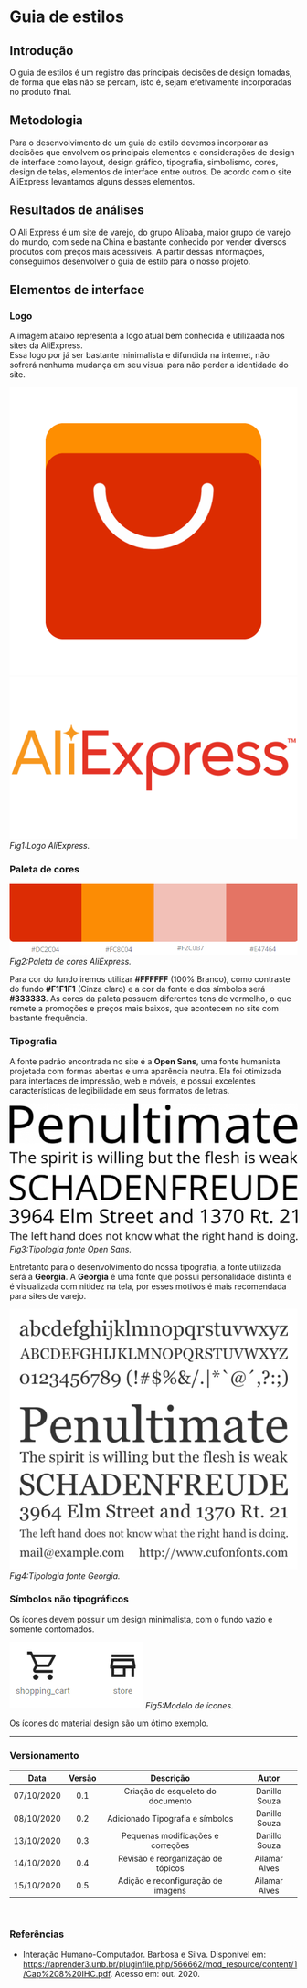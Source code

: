 # Guia de estilos

## Introdução

O guia de estilos é um registro das principais decisões de design tomadas, de forma que elas não se percam, isto é, sejam efetivamente incorporadas no produto final.

## Metodologia

Para o desenvolvimento do um guia de estilo devemos incorporar as decisões que envolvem os principais elementos e considerações de design de interface como layout, design gráfico, tipografia, simbolismo, cores, design de telas, elementos de interface entre outros. De acordo com o site AliExpress levantamos alguns desses elementos. 

## Resultados de análises

O Ali Express é um site de varejo, do grupo Alibaba, maior grupo de varejo do mundo, com sede na China e bastante conhecido por vender diversos produtos com preços mais acessíveis. A partir dessas informações, conseguimos desenvolver o guia de estilo para o nosso projeto.

## Elementos de interface

### Logo

A imagem abaixo representa a logo atual bem conhecida e utilizaada nos sites da AliExpress.  
Essa logo por já ser bastante minimalista e difundida na internet, não sofrerá nenhuma mudança em seu visual para não perder a identidade do site.

![Logo](images/aliExpressLogo.png ':size=175 Logo Principal da Eagle Tecnologia')   ![Logo](images/aliexpressName.png ':size=300') *Fig1:Logo AliExpress.*

### Paleta de cores

![Paleta de cores](images/colorPalette.png)  *Fig2:Paleta de cores AliExpress.*

Para cor do fundo iremos utilizar **#FFFFFF** (100% Branco), como contraste do fundo **#F1F1F1** (Cinza claro) e a cor da fonte e dos símbolos será **#333333**. As cores da paleta possuem diferentes tons de vermelho, o que remete a promoções e preços mais baixos, que acontecem no site com bastante frequência.

### Tipografia

A fonte padrão encontrada no site é a **Open Sans**, uma fonte humanista projetada com formas abertas e uma aparência neutra. Ela foi otimizada para interfaces de impressão, web e móveis, e possui excelentes características de legibilidade em seus formatos de letras.  

![Fontes](images/openfont.png) *Fig3:Tipologia fonte Open Sans.*

Entretanto para o desenvolvimento do nossa tipografia, a fonte utilizada será a **Georgia**. A **Georgia** é uma fonte que possui personalidade distinta e é visualizada com nitidez na tela, por esses motivos é mais recomendada para sites de varejo.

![Fontes](images/font.png) *Fig4:Tipologia fonte Georgia.*

### Símbolos não tipográficos

Os ícones devem possuir um design minimalista, com o fundo vazio e somente contornados.

![Ícones material design](images/materialIcons.png) *Fig5:Modelo de ícones.*

Os ícones do material design são um ótimo exemplo.

--- 

### Versionamento

|Data|Versão|Descrição|Autor|
|:-:|:-:|:-:|:-:|
|07/10/2020|0.1|Criação do esqueleto do documento|Danillo Souza|
|08/10/2020|0.2|Adicionado Tipografia e símbolos|Danillo Souza|
|13/10/2020|0.3|Pequenas modificações e correções|Danillo Souza|
|14/10/2020|0.4|Revisão e reorganização de tópicos|Ailamar Alves|
|15/10/2020|0.5|Adição e reconfiguração de imagens|Ailamar Alves|   
<br/>

### Referências

- Interação Humano-Computador. Barbosa e Silva. Disponível em: <https://aprender3.unb.br/pluginfile.php/566662/mod_resource/content/1/Cap%208%20IHC.pdf>. Acesso em: out. 2020.
